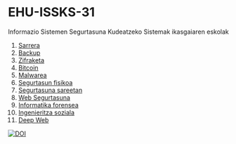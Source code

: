 # EHU-ISSKS-31

Informazio Sistemen Segurtasuna Kudeatzeko Sistemak ikasgaiaren eskolak

1. [Sarrera](Sarrera/index.html)
2. [Backup](Backup/index.html)
3. [Zifraketa](Zifraketa/index.html)
4. [Bitcoin](Bitcoin/index.html)
5. [Malwarea](Malware/index.html)
6. [Segurtasun fisikoa](InformazioSegurtasunaKudeatzekoSistemak/index.html)
7. [Segurtasuna sareetan](SareSegurtasuna/index.html)
8. [Web Segurtasuna](WebSegurtasuna/index.html)
9. [Informatika forensea](InformatikaForensea/index.html)
10. [Ingenieritza soziala](GizaFaktorea/index.html)
11. [Deep Web](DeepWeb/index.html)

[![DOI](https://zenodo.org/badge/405099738.svg)](https://zenodo.org/badge/latestdoi/405099738)
